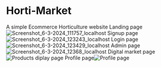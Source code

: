 # Horti-Market
A simple Ecommerce Horticulture website
Landing page ![Screenshot_6-3-2024_111757_localhost](https://github.com/kevi-t/Horti-Market/assets/104903442/c39c908c-577c-4ce2-b113-40e822b93e62)
Signup page ![Screenshot_6-3-2024_123243_localhost](https://github.com/kevi-t/Horti-Market/assets/104903442/28843fb1-4a18-4213-9e8b-04b41e051db1)
Login page![Screenshot_6-3-2024_123429_localhost](https://github.com/kevi-t/Horti-Market/assets/104903442/7be41411-7c73-4d9e-9d93-905e1410d5ce)
Admin page![Screenshot_6-3-2024_12368_localhost](https://github.com/kevi-t/Horti-Market/assets/104903442/98679e62-4040-4ad2-a001-772245d44d45)
Digital market page![Products diplay page](https://github.com/kevi-t/Horti-Market/assets/104903442/8f73470d-fdd2-4880-9298-beb4aca64f09)
Profile page![Profile page](https://github.com/kevi-t/Horti-Market/assets/104903442/c1c242f6-50b4-46f0-aff0-edaeaae18820)
